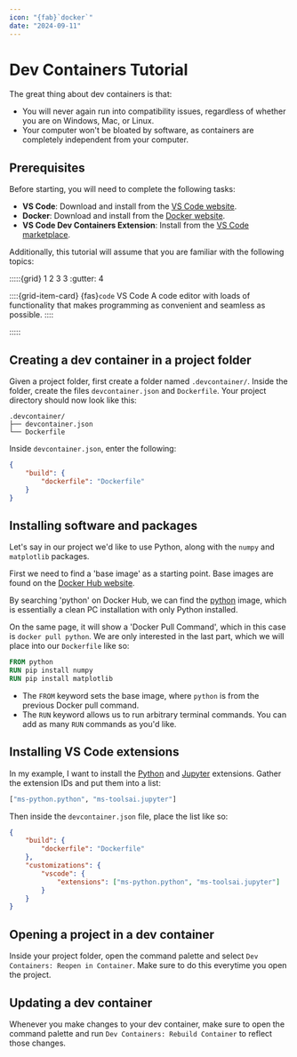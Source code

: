 ```yaml
---
icon: "{fab}`docker`"
date: "2024-09-11"
---
```


# Dev Containers Tutorial

The great thing about dev containers is that:

- You will never again run into compatibility issues, regardless of whether you are on Windows, Mac, or Linux.
- Your computer won't be bloated by software, as containers are completely independent from your computer.

## Prerequisites

Before starting, you will need to complete the following tasks:

- **VS Code**: Download and install from the [VS Code website](https://code.visualstudio.com).
- **Docker**: Download and install from the [Docker website](https://www.docker.com).
- **VS Code Dev Containers Extension**: Install from the [VS Code marketplace](https://marketplace.visualstudio.com/items?itemName=ms-vscode-remote.remote-containers).

Additionally, this tutorial will assume that you are familiar with the following topics:

:::::{grid} 1 2 3 3
:gutter: 4

::::{grid-item-card} {fas}`code` VS Code
A code editor with loads of functionality that makes programming as convenient and seamless as possible.
::::

:::::

## Creating a dev container in a project folder

Given a project folder, first create a folder named `.devcontainer/`. Inside the folder, create the files `devcontainer.json` and `Dockerfile`. Your project directory should now look like this:

```
.devcontainer/
├── devcontainer.json
└── Dockerfile
```

Inside `devcontainer.json`, enter the following:

```json
{
    "build": {
        "dockerfile": "Dockerfile"
    }
}
```

## Installing software and packages

Let's say in our project we'd like to use Python, along with the `numpy` and `matplotlib` packages.

First we need to find a 'base image' as a starting point. Base images are found on the [Docker Hub website](https://hub.docker.com/).

By searching 'python' on Docker Hub, we can find the [python](https://hub.docker.com/_/python) image, which is essentially a clean PC installation with only Python installed.

On the same page, it will show a 'Docker Pull Command', which in this case is `docker pull python`. We are only interested in the last part, which we will place into our `Dockerfile` like so:

```Dockerfile
FROM python
RUN pip install numpy
RUN pip install matplotlib
```

- The `FROM` keyword sets the base image, where `python` is from the previous Docker pull command.
- The `RUN` keyword allows us to run arbitrary terminal commands. You can add as many `RUN` commands as you'd like.

## Installing VS Code extensions

In my example, I want to install the [Python](https://marketplace.visualstudio.com/items?itemName=ms-python.python) and [Jupyter](https://marketplace.visualstudio.com/items?itemName=ms-toolsai.jupyter) extensions. Gather the extension IDs and put them into a list:

```py
["ms-python.python", "ms-toolsai.jupyter"]
```

Then inside the `devcontainer.json` file, place the list like so:

```json
{
    "build": {
        "dockerfile": "Dockerfile"
    },
    "customizations": {
        "vscode": {
            "extensions": ["ms-python.python", "ms-toolsai.jupyter"]
        }
    }
}
```

## Opening a project in a dev container

Inside your project folder, open the command palette and select `Dev Containers: Reopen in Container`. Make sure to do this everytime you open the project.

## Updating a dev container

Whenever you make changes to your dev container, make sure to open the command palette and run `Dev Containers: Rebuild Container` to reflect those changes.
